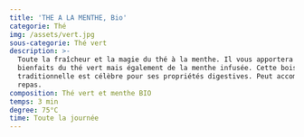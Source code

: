 ```yaml
---
title: 'THE A LA MENTHE, Bio'
categorie: Thé
img: /assets/vert.jpg
sous-categorie: Thé vert
description: >-
  Toute la fraîcheur et la magie du thé à la menthe. Il vous apportera les
  bienfaits du thé vert mais également de la menthe infusée. Cette boisson
  traditionnelle est célèbre pour ses propriétés digestives. Peut accompagné un
  repas.
composition: Thé vert et menthe BIO
temps: 3 min
degree: 75°C
time: Toute la journée
---
```


